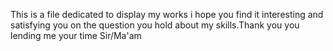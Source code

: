 This is a file dedicated to display my works i hope you find it interesting and satisfying you on the question you hold about my skills.Thank you you lending me your time Sir/Ma'am

